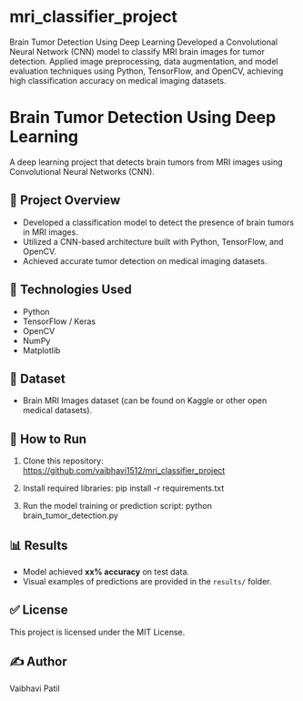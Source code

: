 # mri_classifier_project
Brain Tumor Detection Using Deep Learning Developed a Convolutional Neural Network (CNN) model to classify MRI brain images for tumor detection. Applied image preprocessing, data augmentation, and model evaluation techniques using Python, TensorFlow, and OpenCV, achieving high classification accuracy on medical imaging datasets.

# Brain Tumor Detection Using Deep Learning

A deep learning project that detects brain tumors from MRI images using Convolutional Neural Networks (CNN).

## 🧠 Project Overview
- Developed a classification model to detect the presence of brain tumors in MRI images.
- Utilized a CNN-based architecture built with Python, TensorFlow, and OpenCV.
- Achieved accurate tumor detection on medical imaging datasets.

## 🚀 Technologies Used
- Python
- TensorFlow / Keras
- OpenCV
- NumPy
- Matplotlib

## 📁 Dataset
- Brain MRI Images dataset (can be found on Kaggle or other open medical datasets).

## 🔧 How to Run
1. Clone this repository: https://github.com/vaibhavi1512/mri_classifier_project

2. Install required libraries:
pip install -r requirements.txt

3. Run the model training or prediction script:
python brain_tumor_detection.py


## 📊 Results
- Model achieved **xx% accuracy** on test data.
- Visual examples of predictions are provided in the `results/` folder.

## ✅ License
This project is licensed under the MIT License.

## ✍️ Author
Vaibhavi Patil
